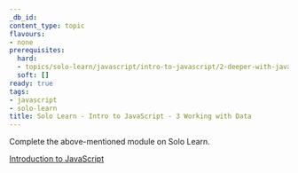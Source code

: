 ```yaml
---
_db_id: 
content_type: topic
flavours:
- none
prerequisites:
  hard:
  - topics/solo-learn/javascript/intro-to-javascript/2-deeper-with-javascript
  soft: []
ready: true
tags:
- javascript
- solo-learn
title: Solo Learn - Intro to JavaScript - 3 Working with Data
---
```


Complete the above-mentioned module on Solo Learn.

[Introduction to JavaScript](https://www.sololearn.com/en/learn/courses/javascript-introduction)